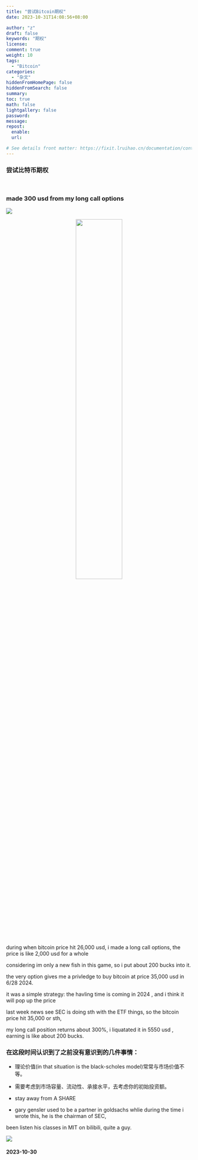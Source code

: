 ```yaml
---
title: "尝试Bitcoin期权"
date: 2023-10-31T14:08:56+08:00

author: "z"
draft: false
keywords: "期权"
license: 
comment: true
weight: 10
tags:
  - "Bitcoin"
categories:
  - "杂文"
hiddenFromHomePage: false
hiddenFromSearch: false
summary:
toc: true
math: false
lightgallery: false
password:
message:
repost: 
  enable: 
  url:

# See details front matter: https://fixit.lruihao.cn/documentation/content-management/introduction/#front-matter
---
```



  
### 尝试比特币期权


<!--more-->  



<br>

### made 300 usd from my long call options  
![](/img/options.png)

<div align="center">
  <img src="/img/options.png" width="50%">
</div>
  
  
during when bitcoin price hit 26,000 usd, i made a long call options, the price is like 2,000 usd for a whole  
  
considering im only a new fish in this game, so i put about 200 bucks into it.  
  
the very option gives me a privledge to buy bitcoin at price 35,000 usd in 6/28 2024.  
  
it was a simple strategy: the havling time is coming in 2024 , and i think it will pop up the price

last week news see SEC is doing sth with the ETF things, so the bitcoin price hit 35,000 or sth,  
  
my long call position returns about 300%, i liquatated it in 5550 usd , earning is like about 200 bucks.  
  
### 在这段时间认识到了之前没有意识到的几件事情：
  
- 理论价值(in that situation is the black-scholes model)常常与市场价值不等。
  
- 需要考虑到市场容量、流动性、承接水平，去考虑你的初始投资额。

- stay away from  A SHARE

- gary gensler used to be a partner in goldsachs whlie during the time i wrote this, he is the chairman of SEC,  
  
been listen his classes in MIT on bilibili, quite a guy.
  
![](/img/cat.png)  
  
    

#### 2023-10-30
  



